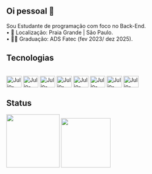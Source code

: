 ## Oi pessoal 👋
Sou Estudante de programação com foco no Back-End.
<br>
• 📍 Localização: Praia Grande | São Paulo.
<br>
• 👨‍🎓 Graduação: ADS Fatec (fev 2023/ dez 2025).

## Tecnologias

<div style="display: inline_block"><br>
  <img align="center" alt="Julio-Java" height="30" width="40" src="https://cdn.jsdelivr.net/gh/devicons/devicon@latest/icons/java/java-original-wordmark.svg" >
  <img align="center" alt="Julio-SpringBoot" height="30" width="40" src="https://cdn.jsdelivr.net/gh/devicons/devicon@latest/icons/spring/spring-original.svg" />
  <img align="center" alt="Julio-JavaScript" height="30" width="40" src="https://cdn.jsdelivr.net/gh/devicons/devicon@latest/icons/javascript/javascript-original.svg" />
  <img align="center" alt="Julio-Postman" height="30" width="40" src="https://cdn.jsdelivr.net/gh/devicons/devicon@latest/icons/postman/postman-original.svg" />
  <img align="center" alt="Julio-MySQL" height="30" width="40"src="https://cdn.jsdelivr.net/gh/devicons/devicon@latest/icons/mysql/mysql-original.svg" />
  <img align="center" alt="Julio-VsCode" height="30" width="40"src="https://cdn.jsdelivr.net/gh/devicons/devicon@latest/icons/vscode/vscode-original.svg" />      
  <img align="center" alt="Julio-Eclipse" height="30" width="40" src="https://cdn.jsdelivr.net/gh/devicons/devicon@latest/icons/eclipse/eclipse-original.svg" />
  <img align="center" alt="Julio-Intellij" height="30" width="40"src="https://cdn.jsdelivr.net/gh/devicons/devicon@latest/icons/intellij/intellij-original.svg" />     
</div>

## Status
<picture>
  <source
    srcset="https://github-readme-stats.vercel.app/api?username=JulioCesarCardosoDEV&show_icons=true&theme=blue_navy"
    media="(prefers-color-scheme: dark)"
  />
  <source
    srcset="https://github-readme-stats.vercel.app/api?username=JulioCesarCardosoDEV&show_icons=true"
    media="(prefers-color-scheme: light), (prefers-color-scheme: no-preference)"
  />
  <img height="140em" src="https://github-readme-stats.vercel.app/api?username=JulioCesarCardosoDEV&show_icons=true" />
</picture>

<picture>
  <source
    srcset="https://github-readme-stats.vercel.app/api/top-langs/?username=JulioCesarCardosoDEV&layout=compact&theme=blue_navy"
    media="(prefers-color-scheme: dark)"
  />
  <source
    srcset="https://github-readme-stats.vercel.app/api/top-langs/?username=JulioCesarCardosoDEV&layout=compact"
    media="(prefers-color-scheme: light), (prefers-color-scheme: no-preference)"
  />
  <img height="130em" src="https://github-readme-stats.vercel.app/api/top-langs/?username=JulioCesarCardosoDEV&layout=compact" />
</picture>
